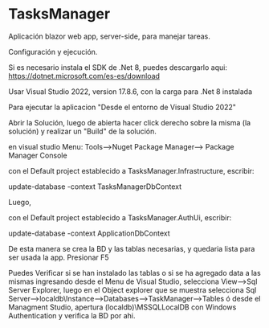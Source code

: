 # TasksManager 
Aplicación blazor web app, server-side, para manejar tareas.

Configuración y ejecución.

Si es necesario instala el SDK de .Net 8, puedes descargarlo aqui:
https://dotnet.microsoft.com/es-es/download

Usar Visual Studio 2022, version 17.8.6, con la carga para .Net 8 instalada

Para ejecutar la aplicacion "Desde el entorno de Visual Studio 2022"

Abrir la Solución, luego de abierta hacer click derecho sobre la misma (la solución) 
y realizar un "Build" de la solución.

en visual studio Menu: Tools-->Nuget Package Manager--> Package Manager Console

con el Default project establecido a TasksManager.Infrastructure, escribir:

update-database -context TasksManagerDbContext

Luego,

con el Default project establecido a TasksManager.AuthUi, escribir:

update-database -context ApplicationDbContext

De esta manera se crea la BD y las tablas necesarias, y quedaria lista para ser usada la app.
Presionar F5

Puedes Verificar si se han instalado las tablas o si se ha agregado data a las mismas ingresando desde el 
Menu de Visual Studio, selecciona View-->Sql Server Explorer, luego en el Object explorer que se muestra 
selecciona Sql Server-->localdb\Instance-->Databases-->TaskManager-->Tables
ó
desde el Managment Studio, apertura (localdb)\MSSQLLocalDB con Windows Authentication y verifica la BD por ahi.